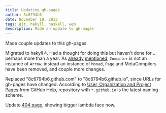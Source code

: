 ```yaml
---
title: Updating gh-pages
author: 8c6794b6
date: November 19, 2013
tags: git, hakyll, haskell, web
description: Made an update to gh-pages
---
```


Made couple updates to this gh-pages.

Migrated to hakyll 4. Had a thought for doing this but haven't done for
... perhaps more than a year. As
[already](http://jaspervdj.be/hakyll/tutorials/hakyll-3-to-hakyll4-migration-guide.html)
[mentioned](http://blog.clement.delafargue.name/posts/2013-01-17-hakyll-4.html),
`Compiler` is not an instance of `Arrow`, instead an instance of `Monad`, `Page`
and MetaCompilers have been removed, and couple more changes.

Replaced "8c6794b6.github.com" to "8c6794b6.github.io", since URLs for gh-pages
have changed. According to
[User, Organization and Project Pages](https://help.github.com/articles/user-organization-and-project-pages)
from GitHub Help, repository with `*.github.io` is the latest naming scheme.

Update [404 page](/404.html), showing bigger lambda face now.
